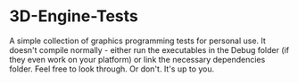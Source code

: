 # 3D-Engine-Tests
A simple collection of graphics programming tests for personal use. It doesn't compile normally - either run the executables in the Debug folder (if they even work on your platform) or link the necessary dependencies folder. Feel free to look through. Or don't. It's up to you.
